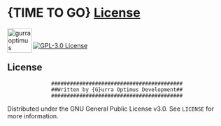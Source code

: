 # {TIME TO GO} [License](#license)

<a href="https://gurraoptimus.se/">
  <img align="left" alt="gurraoptimus" width="56px" src="https://gurraoptimus.se/icon/{G}-2.png" />
</a>
<br>

[![GPL-3.0 License][license-shield]][license-url]

## License


                  ##########################################
                  ##Written by {G}urra Optimus Development##
                  ##########################################
                  
Distributed under the GNU General Public License v3.0. See `LICENSE` for more information.

[license-shield]: https://img.shields.io/github/license/gurraoptimus/gurraoptimus.svg?-style=flat-square
[license-url]: https://github.com/gurraoptimus/time/blob/main/LICENSE